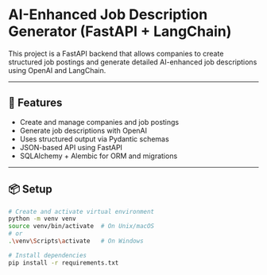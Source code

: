 # AI-Enhanced Job Description Generator (FastAPI + LangChain)

This project is a FastAPI backend that allows companies to create structured job postings and generate detailed AI-enhanced job descriptions using OpenAI and LangChain.

---

## 🚀 Features

- Create and manage companies and job postings
- Generate job descriptions with OpenAI
- Uses structured output via Pydantic schemas
- JSON-based API using FastAPI
- SQLAlchemy + Alembic for ORM and migrations

---

## 📦 Setup

```bash // zsh
# Create and activate virtual environment
python -m venv venv
source venv/bin/activate  # On Unix/macOS
# or
.\venv\Scripts\activate   # On Windows

# Install dependencies
pip install -r requirements.txt